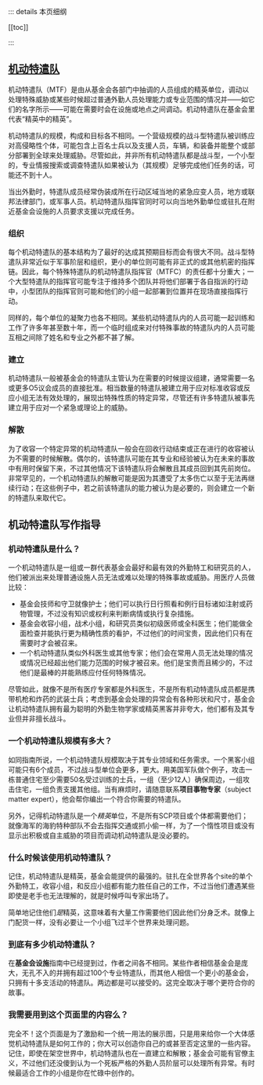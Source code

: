 ::: details 本页细纲

[[toc]]

:::

## [**机动特遣队**](https://scp-wiki-cn.wikidot.com/task-forces)

机动特遣队（MTF）是由从基金会各部门中抽调的人员组成的精英单位，调动以处理特殊威胁或某些时候超过普通外勤人员处理能力或专业范围的情况并——如它们的名字所示——可能在需要时会在设施或地点之间调动。机动特遣队在基金会里代表“精英中的精英”。

机动特遣队的规模，构成和目标各不相同。一个营级规模的战斗型特遣队被训练应对高侵略性个体，可能包含上百名士兵以及支援人员，车辆，和装备并能整个或部分部署到全球来处理威胁。尽管如此，并非所有机动特遣队都是战斗型，一个小型的，专业情报搜索或调查特遣队如果被认为（其规模）足够完成他们任务的话，可能还不到十人。

当出外勤时，特遣队成员经常伪装成所在行动区域当地的紧急应变人员，地方或联邦法律部门，或军事人员。机动特遣队指挥官同时可以向当地外勤单位或驻扎在附近基金会设施的人员要求支援以完成任务。

### **组织**

每个机动特遣队的基本结构为了最好的达成其预期目标而会有很大不同。战斗型特遣队非常近似于军事阶层和组织，更小的单位则可能有非正式的或其他机密的指挥链。因此，每个特殊特遣队的机动特遣队指挥官（MTFC）的责任都十分重大；一个大型特遣队的指挥官可能专注于维持多个团队并将他们部署于各自指派的行动中，小型团队的指挥官则可能和他们的小组一起部署到位置并在现场直接指挥行动。

同样的，每个单位的凝聚力也各不相同。某些机动特遣队内的人员可能一起训练和工作了许多年甚至数十年，而一个临时组成来对付特殊事故的特遣队内的人员可能互相之间除了姓名和专业之外都不甚了解。

### **建立**

机动特遣队一般被基金会的特遣队主管认为在需要的时候提议组建，通常需要一名或更多O5议会成员的直接批准。相当数量的特遣队被建立用于应对标准收容或反应小组无法有效处理的，展现出特殊性质的特定异常，尽管还有许多特遣队被事先建立用于应对一个紧急或理论上的威胁。

### **解散**

为了收容一个特定异常的机动特遣队一般会在回收行动结束或正在进行的收容被认为不需要的时候解散。偶尔的，该特遣队可能在其专业和经验被认为在未来的事故中有用时保留下来，不过其他情况下该特遣队将会解散且其成员回到其先前岗位。非常罕见的，一个机动特遣队的解散可能是因为其遭受了太多伤亡以至于无法再继续行动；在这些例子中，若之前该特遣队的能力被认为是必要的，则会建立一个新的特遣队来取代它。

## 机动特遣队写作指导

### **机动特遣队是什么？**

一个机动特遣队是一组或一群代表基金会最好和最有效的外勤特工和研究员的人，他们被派出来处理普通设施人员无法或难以处理的特殊事故或威胁。用医疗人员做比较：

- 基金会技师和守卫就像护士；他们可以执行日行照看和例行目标诸如注射或药物管理，不过没有知识或权利来判断病情或执行复杂措施。
- 基金会收容小组，战术小组，和研究员类似初级医师或全科医生；他们能做全面检查并能执行更为精确性质的看护，不过他们的时间宝贵，因此他们只有在需要时才会被召来。
- 一个机动特遣队类似外科医生或其他专家；他们会在常用人员无法处理的情况或情况已经超出他们能力范围的时候才被召来。他们是宝贵而且稀少的，不过他们是最棒的并能熟练应付任何特殊情况。

尽管如此，就像不是所有医疗专家都是外科医生，不是所有机动特遣队成员都是携带机枪和炸药的武装士兵；考虑到基金会处理的异常会有各种形状和尺寸，基金会让机动特遣队拥有最为聪明的外勤生物学家或精英黑客并非夸大，他们都有及其专业但并非擅长战斗。

### **一个机动特遣队规模有多大？**

如同指南所说，一个机动特遣队规模取决于其专业领域和任务需求。一个黑客小组可能只有6个成员，不过战斗型单位会更多，更大。用美国军队做个例子，攻击一栋普通住宅至少需要50名受过训练的士兵，一组（至少12人）确保周边，一组攻击住宅，一组负责支援其他组。当有麻烦时，请随意联系**项目事物专家**（subject matter expert），他会帮你编出一个符合你需要的特遣队。

另外，记得机动特遣队是一个*精英*单位，不是所有SCP项目或个体都需要他们；就像海军的海豹特种部队不会去指挥交通或抓小偷一样，为了一个惰性项目或没有显示出积极或自主威胁的项目而调动机动特遣队是没必要的。

### **什么时候该使用机动特遣队？**

记住，机动特遣队是精英，基金会能提供的最强的。驻扎在全世界各个site的单个外勤特工，收容小组，和反应小组都有能力胜任自己的工作，不过当他们遭遇某些即使是老手也无法理解的，就是时候呼叫专家出场了。

简单地记住他们*是*精英，这意味着有大量工作需要他们因此他们分身乏术。就像上门配货一样，没有必要让一个小组飞过半个世界来处理问题。

### **到底有多少机动特遣队？**

在**基金会设施**指南中已经提到过，作者之间各不相同。某些作者相信基金会是庞大，无孔不入的并拥有超过100个专业特遣队，而其他人相信一个更小的基金会，只拥有十多支活动的特遣队。两边都是可以接受的。这完全取决于哪个更符合你的故事。

### **我需要用到这个页面里的内容么？**

完全不！这个页面是为了激励和一个统一用法的展示图，只是用来给你一个大体感觉机动特遣队是如何工作的；你大可以创造你自己的或甚至否定这里的一些内容。记住，即使在架空世界中，机动特遣队也在一直建立和解散；基金会可能有官僚主义，不过他们还没傻到认为一个死板严格的外勤人员阶层可以处理所有异常。有时候最适合工作的小组是你在忙碌中创作的。